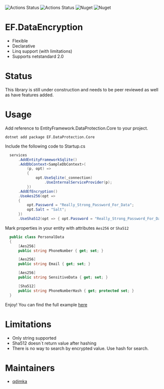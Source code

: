 ![Actions Status](https://github.com/qdimka/EntityFramework.DataProtection/workflows/build/badge.svg)
![Actions Status](https://github.com/qdimka/EntityFramework.DataProtection/workflows/release/badge.svg)
![Nuget](https://img.shields.io/nuget/v/EF.DataProtection.Core)
![Nuget](https://img.shields.io/nuget/dt/EF.DataProtection.Core)

# EF.DataEncryption
+ Flexible
+ Declarative
+ Linq support (with limitations)
+ Supports netstandard 2.0

# Status
This library is still under construction and needs to be peer reviewed as well as have features added.

# Usage

Add reference to EntityFramework.DataProtection.Core to your project.

```
dotnet add package EF.DataProtection.Core
```

Include the following code to Startup.cs

```csharp
  services
      .AddEntityFrameworkSqlite()
      .AddDbContext<SampleDbContext>(
          (p, opt) =>
          {
              opt.UseSqlite(_connection)
                  .UseInternalServiceProvider(p);
          })
      .AddEfEncryption()
      .UseAes256(opt =>
      {
          opt.Password = "Really_Strong_Password_For_Data";
          opt.Salt = "Salt";
      })
      .UseSha512(opt => { opt.Password = "Really_Strong_Password_For_Data"; });
```

Mark properties in your entity with attributes `Aes256` or `Sha512`

```csharp
  public class PersonalData
  {
      [Aes256]
      public string PhoneNumber { get; set; }

      [Aes256]
      public string Email { get; set; }

      [Aes256]
      public string SensitiveData { get; set; }

      [Sha512]
      public string PhoneNumberHash { get; protected set; }
  }
```

Enjoy! 
You can find the full example [here](https://github.com/qdimka/EntityFramework.DataProtection/tree/master/src/EF.DataProtection.Sample)


# Limitations
+ Only string supported
+ Sha512 doesn`t return value after hashing
+ There is no way to search by encrypted value. Use hash for search.

# Maintainers
+ [qdimka](https://github.com/qdimka)
